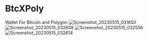# BtcXPoly
Wallet For Bitcoin and Polygon
![Screenshot_20230515_031650](https://github.com/gaurav2425/BtcXPoly/assets/61289234/b471be32-70c8-4da5-8c55-961e7cf6e00f)
![Screenshot_20230515_032608](https://github.com/gaurav2425/BtcXPoly/assets/61289234/c87b17c6-252b-4770-a816-d7cc872f1dcf)
![Screenshot_20230515_032556](https://github.com/gaurav2425/BtcXPoly/assets/61289234/80cdc018-f760-4a64-ba32-5d66fb189e36)
![Screenshot_20230515_032614](https://github.com/gaurav2425/BtcXPoly/assets/61289234/e24784fd-27c3-45b0-a4ae-e77b464102ae)
